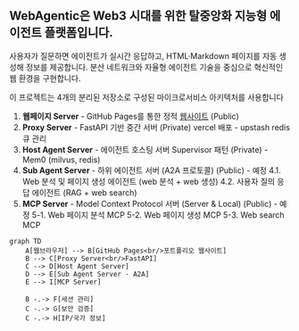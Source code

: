 ## WebAgentic은 Web3 시대를 위한 탈중앙화 지능형 에이전트 플랫폼입니다.

사용자가 질문하면 에이전트가 실시간 응답하고, HTML·Markdown 페이지를 자동 생성해 정보를 제공합니다. 
분산 네트워크와 자율형 에이전트 기술을 중심으로 혁신적인 웹 환경을 구현합니다.  

이 프로젝트는 4개의 분리된 저장소로 구성된 마이크로서비스 아키텍처를 사용합니다 
1. **웹페이지 Server** - GitHub Pages를 통한 정적 [웹사이트](https://kimdonghwi94.github.io/dhkim/) (Public) 
2. **Proxy Server** - FastAPI 기반 중간 서버 (Private) vercel 배포 - upstash redis 큐 관리
3. **Host Agent Server** - 에이전트 호스팅 서버 Supervisor 패턴 (Private) - Mem0 (milvus, redis)
4. **Sub Agent Server** - 하위 에이전트 서버 (A2A 프로토콜) (Public) - 예정
4.1. Web 분석 및 페이지 생성 에이전트 (web 분석 + web 생성)
4.2. 사용자 질의 응답 에이전트 (RAG + web search)
5. **MCP Server** - Model Context Protocol 서버 (Server & Local) (Public) - 예정
5-1. Web 페이지 분석 MCP
5-2. Web 페이지 생성 MCP
5-3. Web search MCP
```mermaid
graph TD
    A[웹브라우저] --> B[GitHub Pages<br/>포트폴리오 웹사이트]
    B --> C[Proxy Server<br/>FastAPI]
    C --> D[Host Agent Server]
    D --> E[Sub Agent Server - A2A]
    E --> I[MCP Server]
    
    B -.-> F[세션 관리]
    C -.-> G[보안 검증]
    C -.-> H[IP/국가 정보]
```


<!--

**Here are some ideas to get you started:**

🙋‍♀️ A short introduction - what is your organization all about?
🌈 Contribution guidelines - how can the community get involved?
👩‍💻 Useful resources - where can the community find your docs? Is there anything else the community should know?
🍿 Fun facts - what does your team eat for breakfast?
🧙 Remember, you can do mighty things with the power of [Markdown](https://docs.github.com/github/writing-on-github/getting-started-with-writing-and-formatting-on-github/basic-writing-and-formatting-syntax)
-->
